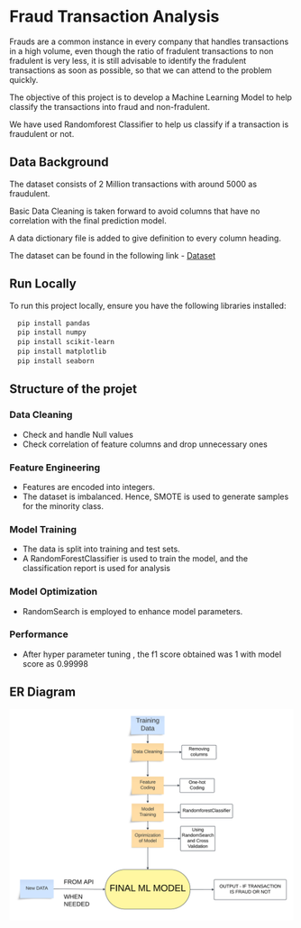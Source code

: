 # Fraud Transaction Analysis

Frauds are a common instance in every company that handles transactions in a high volume, even though the ratio of fradulent transactions to non fradulent is very less, it is still advisable to identify the fradulent transactions as soon as possible, so that we can attend to the problem quickly.

The objective of this project is to develop a Machine Learning Model to help classify the transactions into fraud and non-fradulent.

We have used Randomforest Classifier to help us classify if a transaction is fraudulent or not.





## Data Background
The dataset consists of 2 Million transactions with around 5000 as fraudulent.

Basic Data Cleaning is taken forward to avoid columns that have no correlation with the final prediction model.

A data dictionary file is added to give definition to every column heading.

The dataset can be found in the following link - [Dataset](https://drive.google.com/file/d/1RFDYVS5KvdejFqk_IAit0xMLMhKIVYoT/view?usp=sharing)

## Run Locally

To run this project locally, ensure you have the following libraries installed:

```bash
  pip install pandas
  pip install numpy
  pip install scikit-learn
  pip install matplotlib
  pip install seaborn
```
    
## Structure of the projet

### Data Cleaning
- Check and handle Null values
- Check correlation of feature columns and drop unnecessary ones

### Feature Engineering
- Features are encoded into integers.
- The dataset is imbalanced. Hence, SMOTE is used to generate samples for the minority class.

### Model Training
- The data is split into training and test sets.
- A RandomForestClassifier is used to train the model, and the classification report is used for analysis

### Model Optimization
- RandomSearch is employed to enhance model parameters.

### Performance
- After hyper parameter tuning , the f1 score obtained was 1 with model score as 0.99998



## ER Diagram

![ER Diagram](https://github.com/KiranSeetharam11/Fraud-Analysis/blob/main/Concept%20map%20(2).png)
